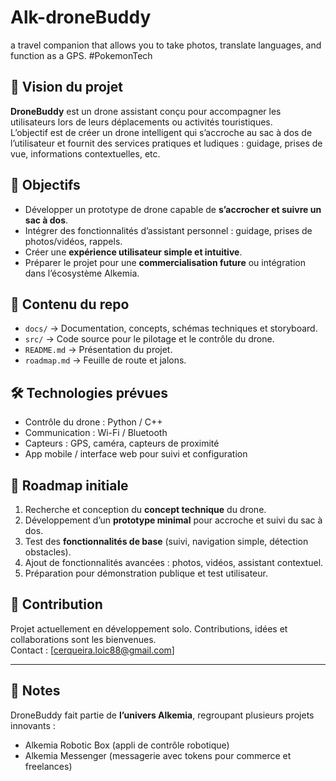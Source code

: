 # Alk-droneBuddy
a travel companion that allows you to take photos, translate languages, and function as a GPS. #PokemonTech


## 🚀 Vision du projet
**DroneBuddy** est un drone assistant conçu pour accompagner les utilisateurs lors de leurs déplacements ou activités touristiques.  
L’objectif est de créer un drone intelligent qui s’accroche au sac à dos de l’utilisateur et fournit des services pratiques et ludiques : guidage, prises de vue, informations contextuelles, etc.

## 🎯 Objectifs
- Développer un prototype de drone capable de **s’accrocher et suivre un sac à dos**.  
- Intégrer des fonctionnalités d’assistant personnel : guidage, prises de photos/vidéos, rappels.  
- Créer une **expérience utilisateur simple et intuitive**.  
- Préparer le projet pour une **commercialisation future** ou intégration dans l’écosystème Alkemia.

## 📂 Contenu du repo
- `docs/` → Documentation, concepts, schémas techniques et storyboard.  
- `src/` → Code source pour le pilotage et le contrôle du drone.  
- `README.md` → Présentation du projet.  
- `roadmap.md` → Feuille de route et jalons.

## 🛠 Technologies prévues
- Contrôle du drone : Python / C++  
- Communication : Wi-Fi / Bluetooth  
- Capteurs : GPS, caméra, capteurs de proximité  
- App mobile / interface web pour suivi et configuration

## 📅 Roadmap initiale
1. Recherche et conception du **concept technique** du drone.  
2. Développement d’un **prototype minimal** pour accroche et suivi du sac à dos.  
3. Test des **fonctionnalités de base** (suivi, navigation simple, détection obstacles).  
4. Ajout de fonctionnalités avancées : photos, vidéos, assistant contextuel.  
5. Préparation pour démonstration publique et test utilisateur.

## 🤝 Contribution
Projet actuellement en développement solo. Contributions, idées et collaborations sont les bienvenues.  
Contact : [cerqueira.loic88@gmail.com]

---

## 📌 Notes
DroneBuddy fait partie de **l’univers Alkemia**, regroupant plusieurs projets innovants :  
- Alkemia Robotic Box (appli de contrôle robotique)  
- Alkemia Messenger (messagerie avec tokens pour commerce et freelances)
